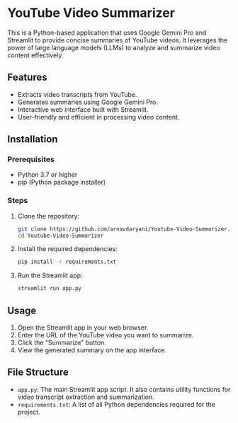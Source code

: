 # YouTube Video Summarizer

This is a Python-based application that uses Google Gemini Pro and Streamlit to provide concise summaries of YouTube videos. It leverages the power of large language models (LLMs) to analyze and summarize video content effectively.

## Features

- Extracts video transcripts from YouTube.
- Generates summaries using Google Gemini Pro.
- Interactive web interface built with Streamlit.
- User-friendly and efficient in processing video content.

## Installation

### Prerequisites

- Python 3.7 or higher
- pip (Python package installer)

### Steps

1. Clone the repository:
    ```bash
    git clone https://github.com/arnavdaryani/Youtube-Video-Summarizer.git
    cd Youtube-Video-Summarizer
    ```

2. Install the required dependencies:
    ```bash
    pip install -r requirements.txt
    ```

3. Run the Streamlit app:
    ```bash
    streamlit run app.py
    ```

## Usage

1. Open the Streamlit app in your web browser.
2. Enter the URL of the YouTube video you want to summarize.
3. Click the "Summarize" button.
4. View the generated summary on the app interface.

## File Structure

- `app.py`: The main Streamlit app script. It also contains utility functions for video transcript extraction and summarization.
- `requirements.txt`: A list of all Python dependencies required for the project.
